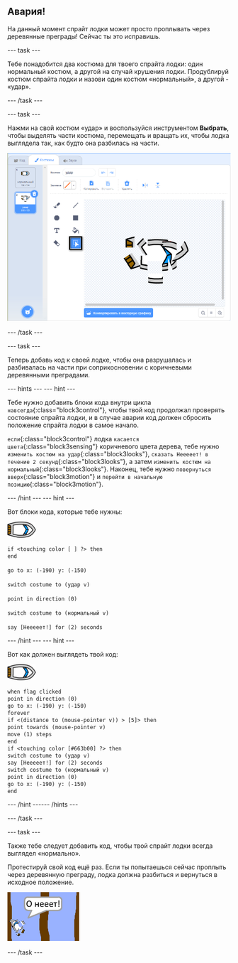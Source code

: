 ## Авария!

На данный момент спрайт лодки может просто проплывать через деревянные преграды! Сейчас ты это исправишь.

--- task ---

Тебе понадобится два костюма для твоего спрайта лодки: один нормальный костюм, а другой на случай крушения лодки. Продублируй костюм спрайта лодки и назови один костюм «нормальный», а другой - «удар».

--- /task ---

--- task ---

Нажми на свой костюм «удар» и воспользуйся инструментом **Выбрать**, чтобы выделять части костюма, перемещать и вращать их, чтобы лодка выглядела так, как будто она разбилась на части.

![скриншот](images/boat-hit-costume-annotated.png)

--- /task ---

--- task ---

Теперь добавь код к своей лодке, чтобы она разрушалась и разбивалась на части при соприкосновении с коричневыми деревянными преградами.

--- hints ---
 --- hint ---

Тебе нужно добавить блоки кода внутри цикла `навсегда`{:class="block3control"}, чтобы твой код продолжал проверять состояние спрайта лодки, и в случае аварии код должен сбросить положение спрайта лодки в самое начало.

`если`{:class="block3control"} лодка `касается цвета`{:class="block3sensing"} коричневого цвета дерева, тебе нужно `изменить костюм на удар`{:class="block3looks"}, `сказать Нееееет! в течение 2 секунд`{:class="block3looks"}, а затем `изменить костюм на нормальный`{:class="block3looks"}. Наконец, тебе нужно `повернуться вверх`{:class="block3motion"} и `перейти в начальную позицию`{:class="block3motion"}.

--- /hint --- --- hint ---

Вот блоки кода, которые тебе нужны:

![спрайт лодка](images/boat_resize.png)

```blocks3
if <touching color [ ] ?> then
end

go to x: (-190) y: (-150)

switch costume to (удар v)

point in direction (0)

switch costume to (нормальный v)

say [Нееееет!] for (2) seconds
```

--- /hint --- --- hint ---

Вот как должен выглядеть твой код:

![спрайт лодка](images/boat_resize.png)

```blocks3
when flag clicked
point in direction (0)
go to x: (-190) y: (-150)
forever
if <(distance to (mouse-pointer v)) > [5]> then
point towards (mouse-pointer v)
move (1) steps
end
if <touching color [#663b00] ?> then
switch costume to (удар v)
say [Нееееет!] for (2) seconds
switch costume to (нормальный v)
point in direction (0)
go to x: (-190) y: (-150)
end
```

--- /hint ------ /hints ---

--- /task ---

--- task ---

Также тебе следует добавить код, чтобы твой спрайт лодки всегда выглядел «нормально».

Протестируй свой код ещё раз. Если ты попытаешься сейчас проплыть через деревянную преграду, лодка должна разбиться и вернуться в исходное положение.

![снимок экрана](images/boat-crash.png)

--- /task ---